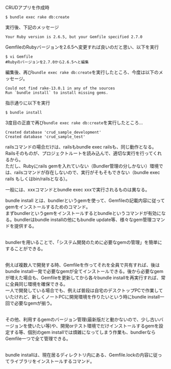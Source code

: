 CRUDアプリを作成時<br>

```
$ bundle exec rake db:create
```
実行後、下記のメッセージ<br>

```
Your Ruby version is 2.6.5, but your Gemfile specified 2.7.0
```

GemfileのRubyバージョンを2.6.5へ変更すれば良いのだと思い、以下を実行<br>

```
$ vi Gemfile
#Rubyのバージョンを2.7.0から2.6.5へと編集
```

編集後、再び`bundle exec rake db:create`を実行したところ、今度は以下のメッセージ。<br>

```
Could not find rake-13.0.1 in any of the sources
Run `bundle install` to install missing gems.
```

指示通りに以下を実行<br>

```
$ bundle install
```

3度目の正直で再び`bundle exec rake db:create`を実行したところ…<br>

```
Created database 'crud_sample_development'
Created database 'crud_sample_test'
```


railsコマンドの場合だけは、railsもbundle exec railsも、同じ動作となる。Railsそのものが、プロジェクトルートを読み込んで、適切な実行を行ってくれるから。<br>
ただし、Rubyにrails gemを入れていない（Bundler管理の分しかない）環境では、railsコマンドが存在しないので、実行がそもそもできない（bundle exec rails もしくはbin/railsとなる）。<br>

一般には、xxxコマンドとbundle exec xxxで実行されるものは異なる。<br>

bundle install とは、bundlerというgemを使って、Gemfileの記載内容に従ってgemをインストールするためのコマンド。<br>
まずbundlerというgemをインストールするとbundleというコマンドが有効になる。bundlerはbundle installの他にもbundle update等、様々なgem管理コマンドを提供する。<br><br>

bundlerを用いることで、「システム開発のために必要なgemの管理」を簡単にすることができる。<br><br>

例えば複数人で開発する時、Gemfileを作ってそれを全員で共有すれば、後はbundle install一発で必要なgemが全てインストールできる。後から必要なgemが増えた場合も、Gemfileを更新してから各々bundle installを再実行すれば、常に全員同じ環境を確保できる。<br>
一人で開発している場合でも、例えば普段は自宅のデスクトップPCで作業していたけれど、新しくノートPCに開発環境を作りたいという時にbundle install一回で必要なgemが揃う。<br><br>

その他、利用するgemのバージョン管理(最新版だと動かないので、少し古いバージョンを使いたい等)や、開発orテスト環境でだけインストールするgemを設定する等、個別のgem installでは煩雑になってしまう作業も、bundlerならGemfile一つで全て管理できる。<br><br>

bundle installは、現在居るディレクトリ内にある、Gemfile.lockの内容に従ってライブラリをインストールするコマンド。
